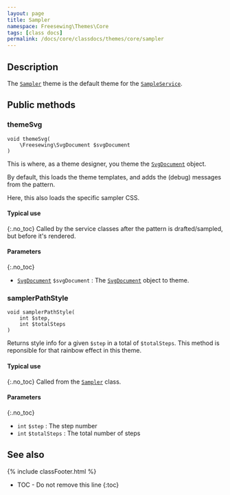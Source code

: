 ```yaml
---
layout: page
title: Sampler
namespace: Freesewing\Themes\Core
tags: [class docs]
permalink: /docs/core/classdocs/themes/core/sampler
---
```

## Description 

The [`Sampler`](sampler) theme is the default theme for the [`SampleService`](../../services//sampleservice).

## Public methods

### themeSvg

```php?start_inline=1
void themeSvg(
    \Freesewing\SvgDocument $svgDocument
)
```

This is where, as a theme designer, you theme the [`SvgDocument`](../../patterns//core/pattern) object.

By default, this loads the theme templates, and adds the (debug) messages from the pattern.

Here, this also loads the specific sampler CSS.

#### Typical use
{:.no_toc}
Called by the service classes after the pattern is drafted/sampled, but before it's rendered.

#### Parameters
{:.no_toc}

- [`SvgDocument`](../../classdocs/src/svgdocument) `$svgDocument` : The [`SvgDocument`](../../classdocs/src/svgdocument) object to theme.

### samplerPathStyle

```php?start_inline=1
void samplerPathStyle(
    int $step,
    int $totalSteps
)
```

Returns style info for a given `$step` in a total of `$totalSteps`.
This method is reponsible for that rainbow effect in this theme.

#### Typical use
{:.no_toc}
Called from the [`Sampler`](../../classdocs/src/sampler) class.

#### Parameters
{:.no_toc}

- `int` `$step` : The step number
- `int` `$totalSteps` : The total number of steps


## See also
{% include classFooter.html %}
* TOC - Do not remove this line
{:toc}

